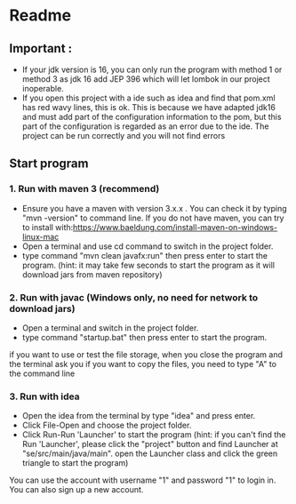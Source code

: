 # Readme
## Important : 
- If your jdk version is 16, you can only run the program with method 1 or method 3 as jdk 16 add JEP 396 which will let lombok in our project inoperable.
- If you open this project with a ide such as idea and find that pom.xml has red wavy lines, this is ok. This is because we have adapted jdk16 and must add part of the configuration information to the pom, but this part of the configuration is regarded as an error due to the ide. The project can be run correctly and you will not find errors
## Start program
### 1. Run with maven 3 (__recommend__)
- Ensure you have a maven with version 3.x.x . You can check it by typing "mvn -version" to command line.
If you do not have maven, you can try to install with:https://www.baeldung.com/install-maven-on-windows-linux-mac
- Open a terminal and use cd command to switch in the project folder.
- type command "mvn clean javafx:run" then press enter to start the program. (hint: it may take few seconds to start the program as it will download jars from maven repository)
### 2. Run with javac (__Windows only__, no need for network to download jars)
- Open a terminal and switch in the project folder.
- type command "startup.bat" then press enter to start the program.

if you want to use or test the file storage, when you close the program and the terminal ask you if you want to copy the files, you need to type "A" to the command line 
### 3. Run with idea
- Open the idea from the terminal by type "idea" and press enter.
- Click File-Open and choose the project folder.
- Click Run-Run 'Launcher' to start the program (hint: if you can't find the Run 'Launcher', please click the "project" button and find Launcher at "se/src/main/java/main". open the Launcher class and click the green triangle to start the program)

You can use the account with username "1" and password "1" to login in. You can also sign up a new account.
